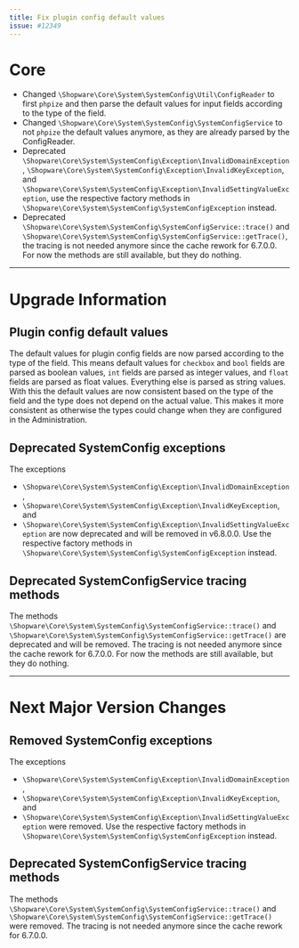 ```yaml
---
title: Fix plugin config default values
issue: #12349
---
```

# Core
* Changed `\Shopware\Core\System\SystemConfig\Util\ConfigReader` to first `phpize` and then parse the default values for input fields according to the type of the field.
* Changed `\Shopware\Core\System\SystemConfig\SystemConfigService` to not `phpize` the default values anymore, as they are already parsed by the ConfigReader.
* Deprecated `\Shopware\Core\System\SystemConfig\Exception\InvalidDomainException`, `\Shopware\Core\System\SystemConfig\Exception\InvalidKeyException`, and `\Shopware\Core\System\SystemConfig\Exception\InvalidSettingValueException`, use the respective factory methods in `\Shopware\Core\System\SystemConfig\SystemConfigException` instead.
* Deprecated `\Shopware\Core\System\SystemConfig\SystemConfigService::trace()` and `\Shopware\Core\System\SystemConfig\SystemConfigService::getTrace()`, the tracing is not needed anymore since the cache rework for 6.7.0.0. For now the methods are still available, but they do nothing.
___
# Upgrade Information

## Plugin config default values
The default values for plugin config fields are now parsed according to the type of the field.
This means default values for `checkbox` and `bool` fields are parsed as boolean values, `int` fields are parsed as integer values, and `float` fields are parsed as float values.
Everything else is parsed as string values. With this the default values are now consistent based on the type of the field and the type does not depend on the actual value.
This makes it more consistent as otherwise the types could change when they are configured in the Administration.

## Deprecated SystemConfig exceptions
The exceptions 
* `\Shopware\Core\System\SystemConfig\Exception\InvalidDomainException`, 
* `\Shopware\Core\System\SystemConfig\Exception\InvalidKeyException`, and 
* `\Shopware\Core\System\SystemConfig\Exception\InvalidSettingValueException`
are now deprecated and will be removed in v6.8.0.0.
Use the respective factory methods in `\Shopware\Core\System\SystemConfig\SystemConfigException` instead.

## Deprecated SystemConfigService tracing methods
The methods `\Shopware\Core\System\SystemConfig\SystemConfigService::trace()` and `\Shopware\Core\System\SystemConfig\SystemConfigService::getTrace()` are deprecated and will be removed.
The tracing is not needed anymore since the cache rework for 6.7.0.0. For now the methods are still available, but they do nothing.
___
# Next Major Version Changes

## Removed SystemConfig exceptions
The exceptions
* `\Shopware\Core\System\SystemConfig\Exception\InvalidDomainException`,
* `\Shopware\Core\System\SystemConfig\Exception\InvalidKeyException`, and
* `\Shopware\Core\System\SystemConfig\Exception\InvalidSettingValueException`
were removed.
Use the respective factory methods in `\Shopware\Core\System\SystemConfig\SystemConfigException` instead.

## Deprecated SystemConfigService tracing methods
The methods `\Shopware\Core\System\SystemConfig\SystemConfigService::trace()` and `\Shopware\Core\System\SystemConfig\SystemConfigService::getTrace()` were removed.
The tracing is not needed anymore since the cache rework for 6.7.0.0.
